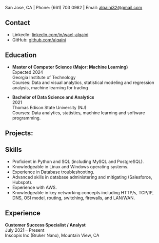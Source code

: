 
San Jose, CA | Phone: (661) 703 0982 | Email: alqaini32@gmail.com

## Contact
- LinkedIn: [linkedin.com/in/wael-alqaini](https://linkedin.com/in/wael-alqaini)
- GitHub: [github.com/alqaini](https://github.com/alqaini)

## Education
- **Master of Computer Science (Major: Machine Learning)**  
  Expected 2024  
  Georgia Institute of Technology  
  Courses: Data and visual analytics, statistical modeling and regression analysis, machine learning for trading

- **Bachelor of Data Science and Analytics**  
  2021  
  Thomas Edison State University (NJ)  
  Courses: Data analytics, statistics, machine learning and software programming.

## Projects:

## Skills
- Proficient in Python and SQL (including MySQL and PostgreSQL).
- Knowledgeable in Linux and Windows operating systems.
- Experience in Database troubleshooting.
- Advanced skills in database administering and mitigating (Salesforce, Hubspot).
- Experience with AWS.
- Knowledgeable in key networking concepts including HTTP/s, TCP/IP, DNS, OSI model, routing, switching, firewalls, and LAN/WAN.

## Experience
**Customer Success Specialist / Analyst**  
July 2021 – Present  
Inscopix Inc (Bruker Nano), Mountain View, CA



